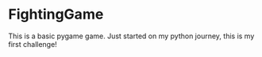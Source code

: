 # FightingGame
This is a basic pygame game. Just started on my python journey, this is my first challenge!